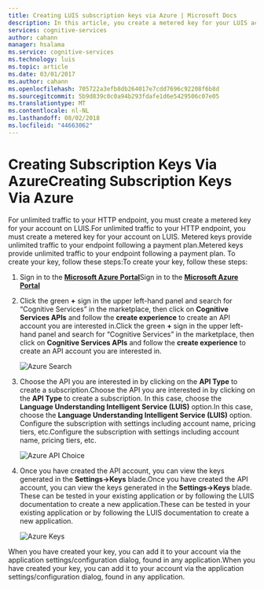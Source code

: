 ```yaml
---
title: Creating LUIS subscription keys via Azure | Microsoft Docs
description: In this article, you create a metered key for your LUIS account to provide unlimited traffic to your endpoint following a payment plan.
services: cognitive-services
author: cahann
manager: hsalama
ms.service: cognitive-services
ms.technology: luis
ms.topic: article
ms.date: 03/01/2017
ms.author: cahann
ms.openlocfilehash: 705722a3efb8db264017e7cdd7696c92208f6b8d
ms.sourcegitcommit: 5b9d839c0c0a94b293fdafe1d6e5429506c07e05
ms.translationtype: MT
ms.contentlocale: nl-NL
ms.lasthandoff: 08/02/2018
ms.locfileid: "44663062"
---
```

# <a name="creating-subscription-keys-via-azure"></a><span data-ttu-id="de51b-103">Creating Subscription Keys Via Azure</span><span class="sxs-lookup"><span data-stu-id="de51b-103">Creating Subscription Keys Via Azure</span></span>

<span data-ttu-id="de51b-104">For unlimited traffic to your HTTP endpoint, you must create a metered key for your account on LUIS.</span><span class="sxs-lookup"><span data-stu-id="de51b-104">For unlimited traffic to your HTTP endpoint, you must create a metered key for your account on LUIS.</span></span> <span data-ttu-id="de51b-105">Metered keys provide unlimited traffic to your endpoint following a payment plan.</span><span class="sxs-lookup"><span data-stu-id="de51b-105">Metered keys provide unlimited traffic to your endpoint following a payment plan.</span></span> <span data-ttu-id="de51b-106">To create your key, follow these steps:</span><span class="sxs-lookup"><span data-stu-id="de51b-106">To create your key, follow these steps:</span></span> 

1. <span data-ttu-id="de51b-107">Sign in to the **[Microsoft Azure Portal](https://ms.portal.azure.com/)**</span><span class="sxs-lookup"><span data-stu-id="de51b-107">Sign in to the **[Microsoft Azure Portal](https://ms.portal.azure.com/)**</span></span> 
2. <span data-ttu-id="de51b-108">Click the green **+** sign in the upper left-hand panel and search for “Cognitive Services” in the marketplace, then click on **Cognitive Services APIs** and follow the **create experience** to create an API account you are interested in.</span><span class="sxs-lookup"><span data-stu-id="de51b-108">Click the green **+** sign in the upper left-hand panel and search for “Cognitive Services” in the marketplace, then click on **Cognitive Services APIs** and follow the **create experience** to create an API account you are interested in.</span></span> 

    ![Azure Search](https://docstestmedia1.blob.core.windows.net/azure-media/articles/cognitive-services/LUIS/Images/azure_search.png) 

3. <span data-ttu-id="de51b-110">Choose the API you are interested in by clicking on the **API Type** to create a subscription.</span><span class="sxs-lookup"><span data-stu-id="de51b-110">Choose the API you are interested in by clicking on the **API Type** to create a subscription.</span></span> <span data-ttu-id="de51b-111">In this case, choose the **Language Understanding Intelligent Service (LUIS)** option.</span><span class="sxs-lookup"><span data-stu-id="de51b-111">In this case, choose the **Language Understanding Intelligent Service (LUIS)** option.</span></span> <span data-ttu-id="de51b-112">Configure the subscription with settings including account name, pricing tiers, etc.</span><span class="sxs-lookup"><span data-stu-id="de51b-112">Configure the subscription with settings including account name, pricing tiers, etc.</span></span> 

    ![Azure API Choice](https://docstestmedia1.blob.core.windows.net/azure-media/articles/cognitive-services/LUIS/Images/azure_apiChoice.png) 

4. <span data-ttu-id="de51b-114">Once you have created the API account, you can view the keys generated in the **Settings->Keys** blade.</span><span class="sxs-lookup"><span data-stu-id="de51b-114">Once you have created the API account, you can view the keys generated in the **Settings->Keys** blade.</span></span> <span data-ttu-id="de51b-115">These can be tested in your existing application or by following the LUIS documentation to create a new application.</span><span class="sxs-lookup"><span data-stu-id="de51b-115">These can be tested in your existing application or by following the LUIS documentation to create a new application.</span></span> 

    ![Azure Keys](https://docstestmedia1.blob.core.windows.net/azure-media/articles/cognitive-services/LUIS/Images/azure_keys.png)

<span data-ttu-id="de51b-117">When you have created your key, you can add it to your account via the application settings/configuration dialog, found in any application.</span><span class="sxs-lookup"><span data-stu-id="de51b-117">When you have created your key, you can add it to your account via the application settings/configuration dialog, found in any application.</span></span> 



